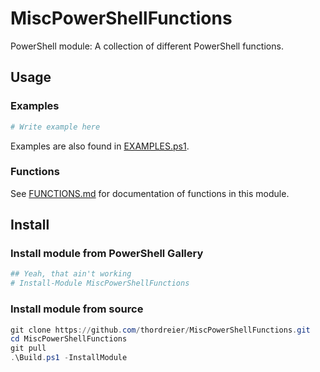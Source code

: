 # MiscPowerShellFunctions

PowerShell module: A collection of different PowerShell functions.

## Usage

### Examples

```powershell
# Write example here

```

Examples are also found in [EXAMPLES.ps1](EXAMPLES.ps1).

### Functions

See [FUNCTIONS.md](FUNCTIONS.md) for documentation of functions in this module.

## Install

### Install module from PowerShell Gallery

```powershell
## Yeah, that ain't working
# Install-Module MiscPowerShellFunctions
```

### Install module from source

```powershell
git clone https://github.com/thordreier/MiscPowerShellFunctions.git
cd MiscPowerShellFunctions
git pull
.\Build.ps1 -InstallModule
```
